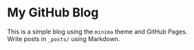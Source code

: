 # My GitHub Blog

This is a simple blog using the `minima` theme and GitHub Pages.  
Write posts in `_posts/` using Markdown.  
